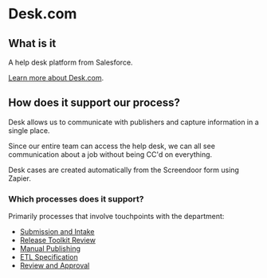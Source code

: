 # Desk.com

## What is it

A help desk platform from Salesforce. 

[Learn more about Desk.com](https://www.desk.com/).

## How does it support our process?

Desk allows us to communicate with publishers and capture information in a single place.

Since our entire team can access the help desk, we can all see communication about a job without being CC'd on everything.

Desk cases are created automatically from the Screendoor form using Zapier.

### Which processes does it support?

Primarily processes that involve touchpoints with the department: 

* [Submission and Intake](1_submission/README.md)
* [Release Toolkit Review](3_release_toolkit_review/README.md)
* [Manual Publishing](4_manual_publishing/README.md)
* [ETL Specification](5_etl_specification/README.md)
* [Review and Approval](7_review_and_approval/README.md)